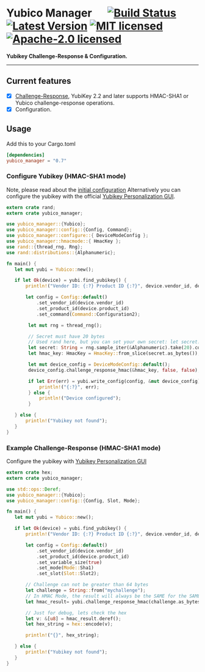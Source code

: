 # Yubico Manager &emsp; [![Build Status]][travis] [![Latest Version]][crates.io] [![MIT licensed]][MIT] [![Apache-2.0 licensed]][APACHE]

[Build Status]: https://travis-ci.org/wisespace-io/yubico-manager.png?branch=master
[travis]: https://travis-ci.org/wisespace-io/yubico-manager
[Latest Version]: https://img.shields.io/crates/v/yubico-manager.svg
[crates.io]: https://crates.io/crates/yubico-manager
[MIT licensed]: https://img.shields.io/badge/License-MIT-blue.svg
[MIT]: ./LICENSE-MIT
[Apache-2.0 licensed]: https://img.shields.io/badge/License-Apache%202.0-blue.svg
[APACHE]: ./LICENSE-APACHE

**Yubikey Challenge-Response & Configuration.**

---

## Current features

- [X] [Challenge-Response](https://wiki.archlinux.org/index.php/yubikey#Function_and_Application_of_Challenge-Response), YubiKey 2.2 and later supports HMAC-SHA1 or Yubico challenge-response operations.
- [x] Configuration.

## Usage

Add this to your Cargo.toml

```toml
[dependencies]
yubico_manager = "0.7"
```

### Configure Yubikey (HMAC-SHA1 mode)

Note, please read about the [initial configuration](https://wiki.archlinux.org/index.php/yubikey#Initial_configuration)
Alternatively you can configure the yubikey with the official [Yubikey Personalization GUI](https://developers.yubico.com/yubikey-personalization-gui/).

```rust
extern crate rand;
extern crate yubico_manager;

use yubico_manager::{Yubico};
use yubico_manager::config::{Config, Command};
use yubico_manager::configure::{ DeviceModeConfig };
use yubico_manager::hmacmode::{ HmacKey };
use rand::{thread_rng, Rng};
use rand::distributions::{Alphanumeric};

fn main() {
   let mut yubi = Yubico::new();

   if let Ok(device) = yubi.find_yubikey() {
       println!("Vendor ID: {:?} Product ID {:?}", device.vendor_id, device.product_id);

       let config = Config::default()
           .set_vendor_id(device.vendor_id)
           .set_product_id(device.product_id)
           .set_command(Command::Configuration2);

        let mut rng = thread_rng();

        // Secret must have 20 bytes
        // Used rand here, but you can set your own secret: let secret: &[u8; 20] = b"my_awesome_secret_20";
        let secret: String = rng.sample_iter(&Alphanumeric).take(20).collect();
        let hmac_key: HmacKey = HmacKey::from_slice(secret.as_bytes());

        let mut device_config = DeviceModeConfig::default();
        device_config.challenge_response_hmac(&hmac_key, false, false);

        if let Err(err) = yubi.write_config(config, &mut device_config) {
            println!("{:?}", err);
        } else {
            println!("Device configured");
        }

   } else {
       println!("Yubikey not found");
   }
}
```

### Example Challenge-Response (HMAC-SHA1 mode)

Configure the yubikey with [Yubikey Personalization GUI](https://developers.yubico.com/yubikey-personalization-gui/)

```rust
extern crate hex;
extern crate yubico_manager;

use std::ops::Deref;
use yubico_manager::{Yubico};
use yubico_manager::config::{Config, Slot, Mode};

fn main() {
   let mut yubi = Yubico::new();

   if let Ok(device) = yubi.find_yubikey() {
       println!("Vendor ID: {:?} Product ID {:?}", device.vendor_id, device.product_id);

       let config = Config::default()
           .set_vendor_id(device.vendor_id)
           .set_product_id(device.product_id)
           .set_variable_size(true)
           .set_mode(Mode::Sha1)
           .set_slot(Slot::Slot2);

       // Challenge can not be greater than 64 bytes
       let challenge = String::from("mychallenge");
       // In HMAC Mode, the result will always be the SAME for the SAME provided challenge
       let hmac_result= yubi.challenge_response_hmac(challenge.as_bytes(), config).unwrap();

       // Just for debug, lets check the hex
       let v: &[u8] = hmac_result.deref();
       let hex_string = hex::encode(v);

       println!("{}", hex_string);

   } else {
       println!("Yubikey not found");
   }
}
```
